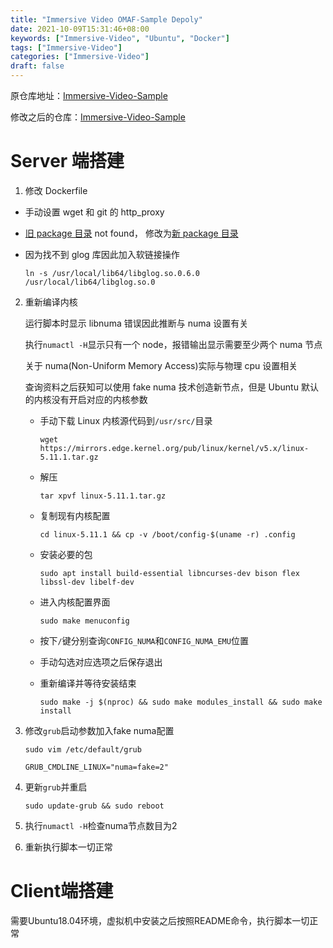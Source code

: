 ```yaml
---
title: "Immersive Video OMAF-Sample Depoly"
date: 2021-10-09T15:31:46+08:00
keywords: ["Immersive-Video", "Ubuntu", "Docker"]
tags: ["Immersive-Video"]
categories: ["Immersive-Video"]
draft: false
---
```


原仓库地址：[Immersive-Video-Sample](https://github.com/OpenVisualCloud/Immersive-Video-Sample)

修改之后的仓库：[Immersive-Video-Sample](https://github.com/ayamir/Immersive-Video-Sample)

# Server 端搭建

1. 修改 Dockerfile

- 手动设置 wget 和 git 的 http_proxy

- [旧 package 目录](https://download-ib01.fedoraproject.org/pub/epel/7/x86_64/Packages/e/epel-release-7-13.noarch.rpm) not found，
  修改为[新 package 目录](https://rpmfind.net/linux/epel/7/aarch64/Packages/e/epel-release-7-12.noarch.rpm)

- 因为找不到 glog 库因此加入软链接操作

  `ln -s /usr/local/lib64/libglog.so.0.6.0 /usr/local/lib64/libglog.so.0 `

2. 重新编译内核

   运行脚本时显示 libnuma 错误因此推断与 numa 设置有关

   执行`numactl -H`显示只有一个 node，报错输出显示需要至少两个 numa 节点

   关于 numa(Non-Uniform Memory Access)实际与物理 cpu 设置相关

   查询资料之后获知可以使用 fake
   numa 技术创造新节点，但是 Ubuntu 默认的内核没有开启对应的内核参数

   - 手动下载 Linux 内核源代码到`/usr/src/`目录

     `wget https://mirrors.edge.kernel.org/pub/linux/kernel/v5.x/linux-5.11.1.tar.gz`

   - 解压

     `tar xpvf linux-5.11.1.tar.gz`

   - 复制现有内核配置

     `cd linux-5.11.1 && cp -v /boot/config-$(uname -r) .config`

   - 安装必要的包

     `sudo apt install build-essential libncurses-dev bison flex libssl-dev libelf-dev`

   - 进入内核配置界面

     `sudo make menuconfig`

   - 按下`/`键分别查询`CONFIG_NUMA`和`CONFIG_NUMA_EMU`位置

   - 手动勾选对应选项之后保存退出

   - 重新编译并等待安装结束

     `sudo make -j $(nproc) && sudo make modules_install && sudo make install`

3. 修改`grub`启动参数加入fake numa配置

   `sudo vim /etc/default/grub`

   `GRUB_CMDLINE_LINUX="numa=fake=2"`

4. 更新`grub`并重启

   `sudo update-grub && sudo reboot`

5. 执行`numactl -H`检查numa节点数目为2

6. 重新执行脚本一切正常

# Client端搭建

需要Ubuntu18.04环境，虚拟机中安装之后按照README命令，执行脚本一切正常
